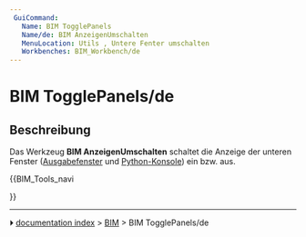 ```yaml
---
 GuiCommand:
   Name: BIM TogglePanels
   Name/de: BIM AnzeigenUmschalten
   MenuLocation: Utils , Untere Fenter umschalten
   Workbenches: BIM_Workbench/de
---
```


# BIM TogglePanels/de



## Beschreibung

Das Werkzeug **BIM AnzeigenUmschalten** schaltet die Anzeige der unteren Fenster ([Ausgabefenster](Report_view/de.md) und [Python-Konsole](Python_console/de.md)) ein bzw. aus.





{{BIM_Tools_navi

}}



---
⏵ [documentation index](../README.md) > [BIM](BIM_Workbench.md) > BIM TogglePanels/de
